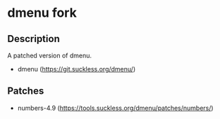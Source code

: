# dmenu fork

## Description
A patched version of dmenu.
* dmenu (https://git.suckless.org/dmenu/)

## Patches

* numbers-4.9 (https://tools.suckless.org/dmenu/patches/numbers/)

